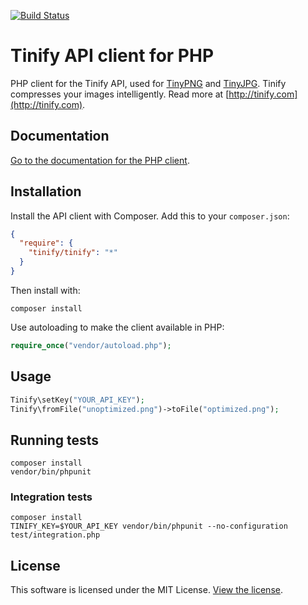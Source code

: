 [<img src="https://travis-ci.org/tinify/tinify-php.svg?branch=master" alt="Build Status">](https://travis-ci.org/tinify/tinify-php)

# Tinify API client for PHP

PHP client for the Tinify API, used for [TinyPNG](https://tinypng.com) and [TinyJPG](https://tinyjpg.com). Tinify compresses your images intelligently. Read more at [http://tinify.com](http://tinify.com).

## Documentation

[Go to the documentation for the PHP client](https://tinypng.com/developers/reference/php).

## Installation

Install the API client with Composer. Add this to your `composer.json`:

```json
{
  "require": {
    "tinify/tinify": "*"
  }
}
```

Then install with:

```
composer install
```

Use autoloading to make the client available in PHP:

```php
require_once("vendor/autoload.php");
```

## Usage

```php
Tinify\setKey("YOUR_API_KEY");
Tinify\fromFile("unoptimized.png")->toFile("optimized.png");
```

## Running tests

```
composer install
vendor/bin/phpunit
```

### Integration tests

```
composer install
TINIFY_KEY=$YOUR_API_KEY vendor/bin/phpunit --no-configuration test/integration.php
```

## License

This software is licensed under the MIT License. [View the license](LICENSE).
